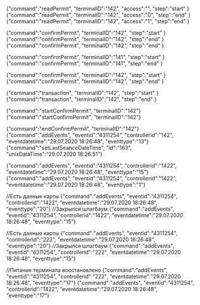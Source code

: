 {"command":"readPermit", "terminalID":"142", "access":"", "step":"start" } 
{"command":"readPermit", "terminalID":"142", "access":"0", "step":"end" }
{"command":"readPermit", "terminalID":"142", "access":"1", "step":"end" }


{"command":"confirmPermit", "terminalID":"142", "step":"start" } 
{"command":"confirmPermit", "terminalID":"142", "step":"end" }
{"command":"confirmPermit", "terminalID":"142", "step":"end" }


{"command":"confirmPermit", "terminalID":"141", "step":"start" } 
{"command":"confirmPermit", "terminalID":"141", "step":"end" }

{"command":"confirmPermit", "terminalID":"142", "step":"start" } 
{"command":"confirmPermit", "terminalID":"142", "step":"end" } 
 
 
 {"command":"transaction", "terminalID":"142", "step":"start" } 
 {"command":"transaction", "terminalID":"142", "step":"end" } 
 
{"command":"startConfirmPermit", "terminalID":"142"} 
{"command":"startConfirmPermit", "terminalID":"142"} 


{"command":"endConfirmPermit", "terminalID":"142"}
{"command":"addEvents", "eventid":"4311254", "controllerid":"142", "eventdatetime":"29.07.2020 18:26:48", "eventtype":"13"}
{"command":"setLastSeanceDateTime", "id":"163", "unixDataTime":"29.07.2020 18:26:51"}


{"command":"addEvents", "eventid":"4311254", "controllerid":"1422", "eventdatetime":"29.07.2020 18:26:48", "eventtype":"15"}
{"command":"addEvents", "eventid":"4311254", "controllerid":"1422", "eventdatetime":"29.07.2020 18:26:48", "eventtype":"1"}

//Есть данные карты
{"command":"addEvents", "eventid":"4311254", "controllerid":"1422", "eventdatetime":"29.07.2020 18:26:48", "eventtype":"20"}
//Закрылся шлагбаум
{"command":"addEvents", "eventid":"4311254", "controllerid":"1422", "eventdatetime":"29.07.2020 18:26:48", "eventtype":"15"}


//Есть данные карты
{"command":"addEvents", "eventid":"4311254", "controllerid":"222", "eventdatetime":"29.07.2020 18:26:48", "eventtype":"20"}
//Закрылся шлагбаум
{"command":"addEvents", "eventid":"4311254", "controllerid":"222", "eventdatetime":"29.07.2020 18:26:48", "eventtype":"15"}

//Питание терминала восстановлено
{"command":"addEvents", "eventid":"4311254", "controllerid":"222", "eventdatetime":"29.07.2020 18:26:48", "eventtype":"17"}
{"command":"addEvents", "eventid":"4311254", "controllerid":"1422", "eventdatetime":"29.07.2020 18:26:48", "eventtype":"17"}